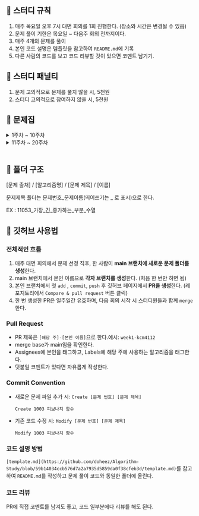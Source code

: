 ## **📘 스터디 규칙**

1. 매주 목요일 오후 7시 대면 회의를 1회 진행한다. (장소와 시간은 변경될 수 있음)
2. 문제 풀이 기한은 목요일 ~ 다음주 회의 전까지이다.
3. 매주 4개의 문제를 풀이
4. 본인 코드 설명은 템플릿을 참고하여 `README.md`에 기록
5. 다른 사람의 코드를 보고 코드 리뷰할 것이 있으면 코멘트 남기기.

## **📘 스터디 패널티**

1. 문제 고의적으로 문제를 풀지 않을 시,  5천원
2. 스터디 고의적으로 참여하지 않을 시,  5천원

## **📘 문제집**

<details>
<summary>1주차 ~ 10주차</summary>
<br>
  
||날짜|알고리즘|출처|문제1|문제2|문제3|문제4|알고리즘설명|
|--|--|--|--|--|--|--|--|--|
|**1주차**|07.07. ~ 07.14.|DP + 구현|백준 |[숫자야구](https://www.acmicpc.net/problem/2503)|[도로의 개수](https://www.acmicpc.net/problem/1577)|[카드 구매하기](https://www.acmicpc.net/problem/11052)|[동전1](https://www.acmicpc.net/problem/2293)|
| **2주차** |07.14. ~ 07.21.|문자열 + 정렬|백준 |[문자열 폭발](https://www.acmicpc.net/problem/9935) | [이차원 배열과 연산](https://www.acmicpc.net/problem/17140) | [괄호 제거](https://www.acmicpc.net/problem/2800) | [센서](https://www.acmicpc.net/problem/2212) |
| **3주차** |07.21. ~ 07.28.| 그리디 |백준 |[동전 0](https://www.acmicpc.net/problem/11047) | [DNA](https://www.acmicpc.net/problem/1969) | [단어 수학](https://www.acmicpc.net/problem/1339) | [과제](https://www.acmicpc.net/problem/13904) |[강창민](https://github.com/kcm4112)|
| **4주차** |07.28. ~ 08.04.| DFS,BFS |백준 |[빙산](https://www.acmicpc.net/problem/2573) | [토마토](https://www.acmicpc.net/problem/7569) | [촌수계산](https://www.acmicpc.net/problem/2644) || [이재한](https://github.com/jaehan4707)
| **5주차** |08.04 ~ 08.11.| DFS,BFS |백준 |[숨바꼭질](https://www.acmicpc.net/problem/1697) | [안전영역](https://www.acmicpc.net/problem/2468) | [바이러스](https://www.acmicpc.net/problem/2606) | [플로이드](https://www.acmicpc.net/problem/11404) ||
| **6주차** |08.11 ~ 08.18.| Dijkstra |백준 |[지름길](https://www.acmicpc.net/problem/1446) | [최소비용 구하기](https://www.acmicpc.net/problem/1916) | [백도어](https://www.acmicpc.net/problem/17396) | [최단경로](https://www.acmicpc.net/problem/1753) |[서정록](https://github.com/seojeongrok) |
| **7주차** |08.18 ~ 08.25.| 구현 |백준 |[인구이동](https://www.acmicpc.net/problem/16234) | [싸이버개강총회](https://www.acmicpc.net/problem/19583) | [추월](https://www.acmicpc.net/problem/2002) | [AC](https://www.acmicpc.net/problem/5430) |  |
| **8주차** |08.25 ~ 09.01.| 분할정복 |백준 |[Moo게임](https://www.acmicpc.net/problem/5904)| [종이의 개수](https://www.acmicpc.net/problem/1780)| [종이접기](https://www.acmicpc.net/problem/1802) | [쿼드트리](https://www.acmicpc.net/problem/1992) | [이지언](https://github.com/Leejieon) |
| **9주차** |09.01 ~ 09.08.| DP |백준 |[포도주 시식](https://www.acmicpc.net/problem/2156)| [데스노트](https://www.acmicpc.net/problem/2281)| [동물원](https://www.acmicpc.net/problem/1309) | [돌 게임3](https://www.acmicpc.net/problem/9657) |  |
| **10주차** |09.13 ~ 09.16.| 구현 |백준 |[마법사 상어와 토네이도](https://www.acmicpc.net/problem/20057)| [마인크래프트](https://www.acmicpc.net/problem/18111)| [테트로미노](https://www.acmicpc.net/problem/14500) | [](https://www.acmicpc.net/problem/9657) |  |



</details>

<details>
<summary>11주차 ~ 20주차</summary>
<br>
  
||날짜|알고리즘|출처|문제1|문제2|문제3|문제4|
|--|--|--|--|--|--|--|--|
| **11주차** |09.16 ~ 09.23.| 문자열/정렬 |백준 |[공통 부분 문자열](https://www.acmicpc.net/problem/5582)| [절사평균](https://www.acmicpc.net/problem/6986)| [회문](https://www.acmicpc.net/problem/17609) | [](https://www.acmicpc.net/problem/9657) |  |
| **12주차** |09.30 ~ 10.06| 문자열/정렬 |백준 |[강의실배정](https://www.acmicpc.net/problem/11000)| [전화번호 목록](https://www.acmicpc.net/problem/5052)| [단어 맞추기](https://www.acmicpc.net/problem/9081) | [배](https://www.acmicpc.net/problem/1092) |  |
| **13주차** |10.07 ~ 10.28| BFS/DFS |백준 |[치즈](https://www.acmicpc.net/problem/2636)| [벽 부수고 이동하기](https://www.acmicpc.net/problem/2206)| [효율적인 해킹](https://www.acmicpc.net/problem/1325) | [맥주 마시면서 걸어가기](https://www.acmicpc.net/problem/9205) |  |




</details>
<br>
    
    

## **📘 폴더 구조**

[문제 출처] / [알고리즘명] / [문제 제목] / [이름]

문제제목 폴더는 문제번호_문제이름(띄어쓰기는 _ 로 표시)으로 한다.

EX : 11053_가장_긴_증가하는_부분_수열

## **📘 깃허브 사용법**

### **전체적인 흐름**

1. 매주 대면 회의에서 문제 선정 직후, 한 사람이 **main 브랜치에 새로운 문제 폴더를 생성**한다.
2. main 브랜치에서 본인 이름으로 **각자 브랜치를 생성**한다. (처음 한 번만 하면 됨)
3. 본인 브랜치에서 첫 `add` , `commit`, `push` 후 깃허브 페이지에서 **PR을 생성**한다. (레포지토리에서 `Compare & pull request` 버튼 클릭) 
4. 한 번 생성한 PR은 일주일간 유효하며, 다음 회의 시작 시 스터디원들과 함께 `merge`한다.

### **Pull Request**

- PR 제목은 `[해당 주]-[본인 이름]`으로 한다.예시: `week1-kcm4112`
- merge base가 main임을 확인한다.
- Assignees에 본인을 태그하고, Labels에 해당 주에 사용하는 알고리즘을 태그한다.
- 덧붙일 코멘트가 있다면 자유롭게 작성한다.

### **Commit Convention**

- 새로운 문제 파일 추가 시: `Create [문제 번호] [문제 제목]`
    
    `Create 1003 피보나치 함수`
    
- 기존 코드 수정 시: `Modify [문제 번호] [문제 제목]`
    
    `Modify 1003 피보나치 함수`
    

### **코드 설명 방법**

`[template.md](https://github.com/doheez/Algorithm-Study/blob/59b14034ccb576d7a2a7935d5859da0f38cfeb3d/template.md)`를 참고하여 `README.md`를 작성하고 문제 풀이 코드와 동일한 폴더에 올린다.

### **코드 리뷰**

PR에 직접 코멘트를 남겨도 좋고, 코드 일부분에다 리뷰를 해도 된다.
